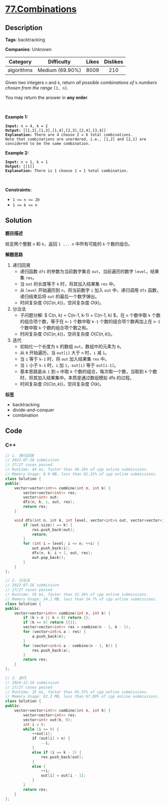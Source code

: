 # [77.Combinations](https://leetcode.com/problems/combinations/description/)

## Description

**Tags**: backtracking

**Companies**: Unknown

|  Category  |   Difficulty    | Likes | Dislikes |
| :--------: | :-------------: | :---: | :------: |
| algorithms | Medium (69.90%) | 8009  |   210    |

<p>Given two integers <code>n</code> and <code>k</code>, return <em>all possible combinations of</em> <code>k</code> <em>numbers chosen from the range</em> <code>[1, n]</code>.</p>
<p>You may return the answer in <strong>any order</strong>.</p>
<p>&nbsp;</p>
<p><strong class="example">Example 1:</strong></p>
<pre><code><strong>Input:</strong> n = 4, k = 2
<strong>Output:</strong> [[1,2],[1,3],[1,4],[2,3],[2,4],[3,4]]
<strong>Explanation:</strong> There are 4 choose 2 = 6 total combinations.
Note that combinations are unordered, i.e., [1,2] and [2,1] are considered to be the same combination.</code></pre>
<p><strong class="example">Example 2:</strong></p>
<pre><code><strong>Input:</strong> n = 1, k = 1
<strong>Output:</strong> [[1]]
<strong>Explanation:</strong> There is 1 choose 1 = 1 total combination.</code></pre>
<p>&nbsp;</p>
<p><strong>Constraints:</strong></p>
<ul>
  <li><code>1 &lt;= n &lt;= 20</code></li>
  <li><code>1 &lt;= k &lt;= n</code></li>
</ul>

## Solution

**题目描述**

给定两个整数 `n` 和 `k`，返回 `1 ... n` 中所有可能的 `k` 个数的组合。

**解题思路**

1. 递归回溯
   - 递归函数 `dfs` 的参数为当前数字集合 `out`，当前遍历的数字 `level`，结果集 `res`。
   - 当 `out` 的长度等于 `k` 时，将其加入结果集 `res` 中。
   - 从 `level` 开始遍历到 `n`，将当前数字 `i` 加入 `out` 中，递归调用 `dfs` 函数，递归结束后将 `out` 的最后一个数字弹出。
   - 时间复杂度 $O(C(n, k))$，空间复杂度 $O(k)$。
2. 分治法
   - 子问题分解: $ C(n, k) = C(n-1, k-1) + C(n-1, k) $，在 `n` 个数中取 `k` 个数的组合项个数，等于在 `n-1` 个数中取 `k-1` 个数的组合项个数再加上在 `n-1` 个数中取 `k` 个数的组合项个数之和。
   - 时间复杂度 $O(C(n, k))$，空间复杂度 $O(C(n, k))$。
3. 迭代
   - 初始化一个长度为 `k` 的数组 `out`，数组中的元素为 `0`。
   - 从 `0` 开始遍历，当 `out[i]` 大于 `n` 时，`i` 减 `1`。
   - 当 `i` 等于 `k-1` 时，将 `out` 加入结果集 `res` 中。
   - 当 `i` 小于 `k-1` 时，`i` 加 `1`，`out[i]` 等于 `out[i-1]`。
   - 基本思路是从 `1` 到 `n` 中取 `k` 个数的组合，每次取一个数，当取到 `k` 个数时，将其加入结果集中。本质是通过数组模拟 dfs 的过程。
   - 时间复杂度 $O(C(n, k))$，空间复杂度 $O(k)$。

**标签**

- backtracking
- divide-and-conquer
- combination

<!-- code start -->
## Code

### C++

```cpp
// 1. 递归回溯
// 2022-07-26 submission
// 27/27 cases passed
// Runtime: 44 ms, faster than 49.19% of cpp online submissions.
// Memory Usage: 8.9 MB, less than 91.31% of cpp online submissions.
class Solution {
public:
    vector<vector<int>> combine(int n, int k) {
        vector<vector<int>> res;
        vector<int> out;
        dfs(n, k, 1, out, res);
        return res;
    }

    void dfs(int n, int k, int level, vector<int>& out, vector<vector<int>>& res) {
        if (out.size() == k) {
            res.push_back(out);
            return;
        }
        for (int i = level; i <= n; ++i) {
            out.push_back(i);
            dfs(n, k, i + 1, out, res);
            out.pop_back();
        }
    }
};
```

```cpp
// 2. 分治法
// 2022-07-26 submission
// 27/27 cases passed
// Runtime: 59 ms, faster than 32.36% of cpp online submissions.
// Memory Usage: 34.1 MB, less than 24.7% of cpp online submissions.
class Solution {
public:
    vector<vector<int>> combine(int n, int k) {
        if (k > n || k < 0) return {};
        if (k == 0) return {{}};
        vector<vector<int>> res = combine(n - 1, k - 1);
        for (vector<int>& a : res) {
            a.push_back(n);
        }
        for (vector<int>& a : combine(n - 1, k)) {
            res.push_back(a);
        }
        return res;
    }
};
```

```cpp
// 3. 迭代
// 2024-12-18 submission
// 27/27 cases passed
// Runtime: 35 ms, faster than 95.37% of cpp online submissions.
// Memory Usage: 62.3 MB, less than 67.89% of cpp online submissions.
class Solution {
public:
    vector<vector<int>> combine(int n, int k) {
        vector<vector<int>> res;
        vector<int> out(k, 0);
        int i = 0;
        while (i >= 0) {
            ++out[i];
            if (out[i] > n) {
                --i;
            }
            else if (i == k - 1) {
                res.push_back(out);
            }
            else {
                ++i;
                out[i] = out[i - 1];
            }
        }
        return res;
    }
};
```

<!-- code end -->
